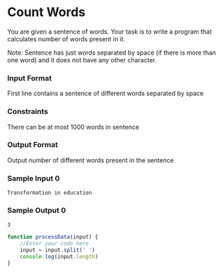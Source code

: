 # Count Words

You are given a sentence of words. Your task is to write a program that calculates number of words present in it.

Note: Sentence has just words separated by space (if there is more than one word) and it does not have any other character.

### Input Format

First line contains a sentence of different words separated by space

### Constraints

There can be at most 1000 words in sentence

### Output Format

Output number of different words present in the sentence

### Sample Input 0

```
Transformation in education
```

### Sample Output 0
```
3
```

```javascript
function processData(input) {
    //Enter your code here
    input = input.split(' ')
    console.log(input.length)
} 
     
```


